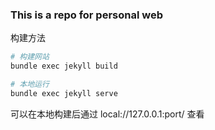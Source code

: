 ### This is a repo for personal web

构建方法

```bash
# 构建网站
bundle exec jekyll build

# 本地运行
bundle exec jekyll serve
```

可以在本地构建后通过 local://127.0.0.1:port/ 查看

<!-- ---
layout: single
# author_profile: true  # author
title: "Welcome"
header:
  overlay_image: /assets/images/wallpaper.jpg  # 头部背景图片
  overlay_filter: 0.8  # 背景图片的透明度
--- -->
